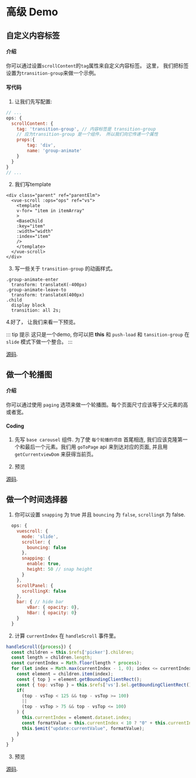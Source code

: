 # 高级 Demo

## 自定义内容标签

#### 介绍
你可以通过设置`scrollContent`的`tag`属性来自定义内容标签。 这里， 我们把标签设置为`transition-group`来做一个示例。

#### 写代码

1. 让我们先写配置:

```javascript
// ...
ops: {
  scrollContent: {
    tag: 'transition-group', // 内容标签是 transition-group
    // 应为transition-group 是一个组件， 所以我们向它传递一个属性
    props:{
        tag: 'div',
        name: 'group-animate'
    }
  }
}
// ...
```

2. 我们写template

```vue
<div class="parent" ref="parentElm">
  <vue-scroll :ops="ops" ref="vs">
    <template
    v-for= "item in itemArray"
    >
    <BaseChild 
    :key="item"
    :width="width"
    :index="item"
    />
    </template>
  </vue-scroll>
</div>
```

3. 写一些关于 `transition-group` 的动画样式。
```stylus
.group-animate-enter 
  transform: translateX(-400px)
.group-animate-leave-to 
  transform: translateX(400px)
.child
  display block
  transition: all 2s;
```

4.好了， 让我们来看一下预览。

<ClientOnly>
<Demo-Advance-CustimizeContentnTag />
</ClientOnly>

::: tip 提示
 这只是一个demo, 你可以把 **this** 和 `push-load` 和 `tansition-group` 在 `slide` 模式下做一个整合。
:::

[源码](https://github.com/wangyi7099/vuescrolljs/blob/master/docs/.vuepress/components/Demo/Advance/CustimizeContentnTag.vue).

## 做一个轮播图

#### 介绍

你可以通过使用 `paging` 选项来做一个轮播图。每个页面尺寸应该等于父元素的高或者宽。

#### Coding
1. 先写 `base carousel` 组件. 为了使 `每个轮播的项目` 首尾相连, 我们应该克隆第一个和最后一个元素。我们用 `goToPage` api 来到达对应的页面, 并且用 `getCurrentviewDom` 来获得当前页。

2. 预览

<ClientOnly>
<Demo-Advance-MakeACarousel />
</ClientOnly>

[源码](https://github.com/wangyi7099/vuescrolljs/blob/master/docs/.vuepress/components/Demo/Advance/MakeACarousel.vue).

## 做一个时间选择器
1. 你可以设置 `snapping` 为 true 并且 `bouncing` 为 `false`, `scrollingX` 为 false.
```javascript
  ops: {
    vuescroll: {
      mode: 'slide',
      scroller: {
        bouncing: false
      },
      snapping: {
        enable: true,
        height: 50 // snap height
      }
    },
    scrollPanel: {
      scrollingX: false
    },
    bar: { // hide bar
        vBar: { opacity: 0},
        hBar: { opacity: 0}
    }
  }
```
2. 计算 `currentIndex` 在 `handleScroll` 事件里。
```javascript
handleScroll({process}) {
  const children = this.$refs['picker'].children;
  const length = children.length;
  const currentIndex = Math.floor(length * process); 
  for (let index = Math.max(currentIndex - 1, 0); index <= currentIndex + 1; index++) {
    const element = children.item(index);
    const { top } = element.getBoundingClientRect();
    const { top: vsTop } = this.$refs['vs'].$el.getBoundingClientRect();
    if(
      (top - vsTop < 125 && top - vsTop >= 100) 
      ||
      (top - vsTop > 75 && top - vsTop <= 100)
    ) {
      this.currentIndex = element.dataset.index;
      const formatValue = this.currentIndex < 10 ? "0" + this.currentIndex : this.currentIndex;
      this.$emit("update:currentValue", formatValue);
    }
  }
}
```
3. 预览
<ClientOnly>
<Demo-Advance-MakeATimePicker />
</ClientOnly>

[源码](https://github.com/wangyi7099/vuescrolljs/blob/master/docs/.vuepress/components/Demo/Advance/MakeATimePicker.vue).